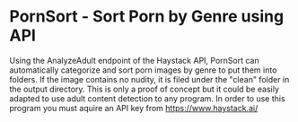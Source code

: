 # PornSort - Sort Porn by Genre using API
Using the AnalyzeAdult endpoint of the Haystack API, PornSort can automatically categorize and sort porn images by genre to put them into folders.
If the image contains no nudity, it is filed under the "clean" folder in the output directory. 
This is only a proof of concept but it could be easily adapted to use adult content detection to any program. In order to use this program you must aquire an API key from https://www.haystack.ai/
